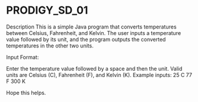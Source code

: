 # PRODIGY_SD_01

Description
This is a simple Java program that converts temperatures between Celsius, Fahrenheit, and Kelvin. The user inputs a temperature value followed by its unit, and the program outputs the converted temperatures in the other two units.

Input Format:

Enter the temperature value followed by a space and then the unit.
Valid units are Celsius (C), Fahrenheit (F), and Kelvin (K).
Example inputs:
25 C
77 F
300 K

Hope this helps.

